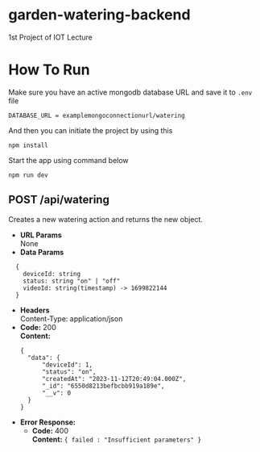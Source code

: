 # garden-watering-backend
1st Project of IOT Lecture

# How To Run
Make sure you have an active mongodb database URL and save it to `.env` file

```
DATABASE_URL = examplemongoconnectionurl/watering
```
And then you can initiate the project by using this

```
npm install
```
Start the app using command below
```
npm run dev
```
    
**POST /api/watering**
----
  Creates a new watering action and returns the new object.
* **URL Params**  
  None
* **Data Params**  
```
  {
    deviceId: string
    status: string "on" | "off"
    videoId: string(timestamp) -> 1699822144
  }
```
* **Headers**  
  Content-Type: application/json  
* **Code:** 200  
  **Content:**
  ```
  {
    "data": {
        "deviceId": 1,
        "status": "on",
        "createdAt": "2023-11-12T20:49:04.000Z",
        "_id": "6550d8213befbcbb919a189e",
        "__v": 0
    }
  }
  ``` 
* **Error Response:**  
  * **Code:** 400  
  **Content:** `{ failed : "Insufficient parameters" }`
